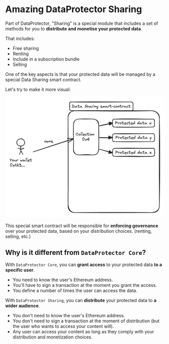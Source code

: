 # Amazing DataProtector Sharing

Part of DataProtector, "Sharing" is a special module that includes a set of
methods for you to **distribute and monetise your protected data**.

That includes:

- Free sharing
- Renting
- Include in a subscription bundle
- Selling

One of the key aspects is that your protected data will be managed by a special
Data Sharing smart contract.

Let's try to make it more visual:

![Data Sharing smart contract](./dataProtectorSharing/data-sharing-sc.png)

This special smart contract will be responsible for **enforcing governance**
over your protected data, based on your distribution choices. (renting, selling,
etc.)

## Why is it different from `DataProtector Core`?

With `DataProtector Core`, you can **grant access** to your protected data **to
a specific user**.

- You need to know the user's Ethereum address.
- You'll have to sign a transaction at the moment you grant the access.
- You define a number of times the user can access the data.

With `DataProtector Sharing`, you can **distribute** your protected data to **a
wider audience**.

- You don't need to know the user's Ethereum address.
- You don't need to sign a transaction at the moment of distribution (but the
  user who wants to access your content will).
- Any user can access your content as long as they comply with your distribution
  and monetization choices.
